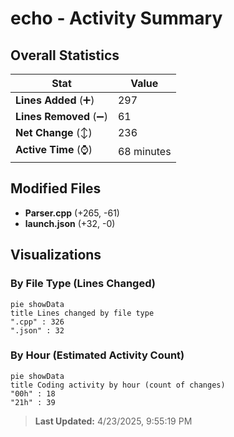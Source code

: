 # echo - Activity Summary 

## Overall Statistics

| Stat                   | Value                                                             |
| ---------------------- | ----------------------------------------------------------------- |
| **Lines Added** (➕)   | 297                                          |
| **Lines Removed** (➖) | 61                                        |
| **Net Change** (↕)    | 236                |
| **Active Time** (⌚)   | 68 minutes |


## Modified Files
- **Parser.cpp** (+265, -61)
- **launch.json** (+32, -0)

## Visualizations

### By File Type (Lines Changed)

```mermaid
pie showData
title Lines changed by file type
".cpp" : 326
".json" : 32
```

### By Hour (Estimated Activity Count)

```mermaid
pie showData
title Coding activity by hour (count of changes)
"00h" : 18
"21h" : 39
```


> **Last Updated:** 4/23/2025, 9:55:19 PM